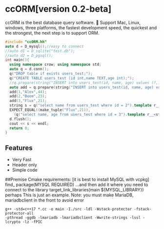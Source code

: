 ﻿# ccORM[version 0.2-beta]
ccORM is the best database query software.
🚀 Support Mac, Linux, windows, three platforms, the fastest development speed, the quickest and the strongest, the next step is to support ORM.
```c++
#include "ccORM.hh"
auto d = D_mysql();//easy to connect
//auto d1 = D_sqlite("test.db");
//auto d2 = D_pgsql();
int main(){
  using namespace crow; using namespace std;
  auto q = d.conn();
  q("DROP table if exists users_test;");
  q("CREATE TABLE users_test (id int,name TEXT,age int);");
  //q.prepare(string("INSERT into users_test(id, name, age) values (?,?,?);"))(4, "Deaod", 32);
  auto add = q.prepare(string("INSERT into users_test(id, name, age) values (?,?,?);"));
  add(1,"Alex",44);
  add(2,"Boom",23);
  add(3,"Flux",21);
  string s = q("select name from users_test where id = 2").template r__<string>();
  EXPECT_EQUAL((make_tuple("Flux",21)),
    (q("select name, age from users_test where id = 3").template r__<string,int>()));
  d.flush();
  cout << s << endl;
  return 0;
}
```

## Features
 - Very Fast
 - Header only
 - Simple code

##Premise
Cmake requirements: [it is best to install MySQL with vcpkg]
find_ package(MYSQL REQUIRED)
...and then add it where you need to connect to the library
target_link_libraries(main ${MYSQL_LIBRARY})
perhaps
This is just an example. Note: you must make MariaDB, mariadbclient in the front to avoid error
```
g++ -std=c++17 *.cc -o main -I./src -ldl -Wstack-protector -fstack-protector-all
-pthread -ggdb -lmariadb -lmariadbclient -Wwrite-strings -lssl -lcrypto -lz -fPIC 
```